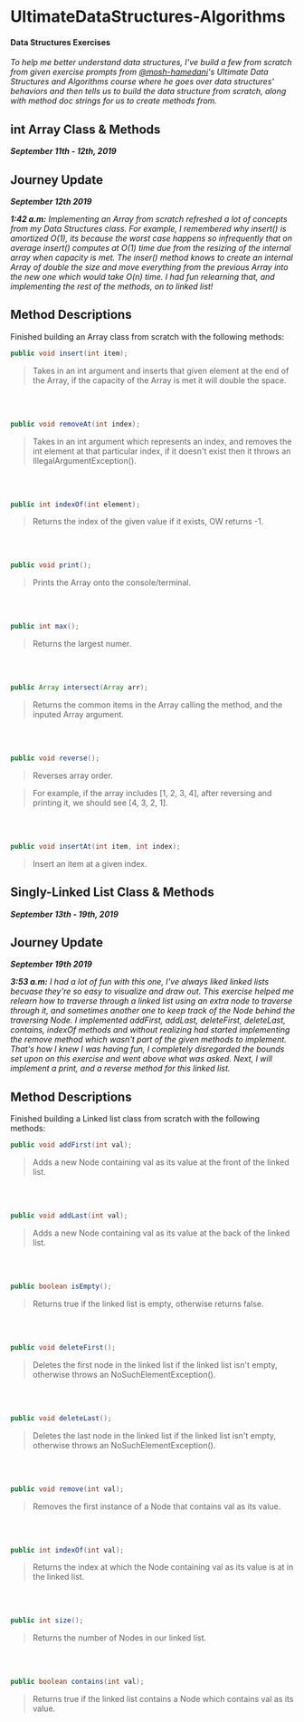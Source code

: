 # UltimateDataStructures-Algorithms
#### Data Structures Exercises

<em> To help me better understand data structures, I've build a few from scratch from given exercise prompts from [@mosh-hamedani](https://github.com/mosh-hamedani)'s
Ultimate Data Structures and Algorithms course where he goes over data structures' behaviors and then tells us to build the
data structure from scratch, along with method doc strings for us to create methods from.</em> 

## int Array Class & Methods
***September 11th - 12th, 2019***

## Journey Update

***September 12th 2019*** 


***1:42 a.m:** <em>Implementing an Array from scratch refreshed a lot of concepts from my Data Structures class. For example, I remembered why insert() is amortized O(1), its because the worst case happens so infrequently that on average insert() computes at O(1) time due from the resizing of the internal array when capacity is met. The inser() method knows to create an internal Array of double the size and move everything from the previous Array into the new one which would take O(n) time. I had fun relearning that, and implementing the rest of the methods, on to linked list!</em>*

## Method Descriptions

Finished building an Array class from scratch with the following methods: 

```java 
public void insert(int item);
```
 > Takes in an int argument and inserts that given element at the end of the Array, if the capacity of the Array is met it will double the space.
 <br>
 <br>
 
```java
public void removeAt(int index);
```
> Takes in an int argument which represents an index, and removes the int element at that particular index, if it doesn't exist then it throws an IllegalArgumentException().
<br>
<br>
 
```java
public int indexOf(int element);
```
> Returns the index of the given value if it exists, OW returns -1.
<br>
<br>

```java
public void print();
```
> Prints the Array onto the console/terminal.
<br>
<br>

```java
public int max();
```
> Returns the largest numer.
<br>
<br> 

```java
public Array intersect(Array arr);
```
> Returns the common items in the Array calling the method, and the inputed Array argument.
<br>
<br> 

```java
public void reverse();
```
> Reverses array order.

>For example, if the array includes [1, 2, 3, 4], after reversing and printing it, we should see [4, 3, 2, 1].
<br>
<br> 

```java
public void insertAt(int item, int index);
```
> Insert an item at a given index.


## Singly-Linked List Class & Methods
***September 13th - 19th, 2019***

## Journey Update

***September 19th 2019*** 


***3:53 a.m:** <em>I had a lot of fun with this one, I've always liked linked lists becuase they're so easy to visualize and draw out. This exercise helped me relearn how to traverse through a linked list using an extra node to traverse through it, and sometimes another one to keep track of the Node behind the traversing Node. I implemented addFirst, addLast, deleteFirst, deleteLast, contains, indexOf methods and without realizing had started implementing the remove method which wasn't part of the given methods to implement. That's how I knew I was having fun, I completely disregarded the bounds set upon on this exercise and went above what was asked. Next, I will implement a print, and a reverse method for this linked list.</em>*

## Method Descriptions

Finished building a Linked list class from scratch with the following methods: 

```java 
public void addFirst(int val);
```
 > Adds a new Node containing val as its value at the front of the linked list.
 <br>
 <br>
 
```java
public void addLast(int val);
```
> Adds a new Node containing val as its value at the back of the linked list.
<br>
<br>
 
```java
public boolean isEmpty();
```
> Returns true if the linked list is empty, otherwise returns false.
<br>
<br>

```java
public void deleteFirst();
```
> Deletes the first node in the linked list if the linked list isn't empty, otherwise throws an NoSuchElementException().
<br>
<br>

```java
public void deleteLast();
```
> Deletes the last node in the linked list if the linked list isn't empty, otherwise throws an NoSuchElementException().
<br>
<br> 

```java
public void remove(int val);
```
> Removes the first instance of a Node that contains val as its value.
<br>
<br> 

```java
public int indexOf(int val);
```
> Returns the index at which the Node containing val as its value is at in the linked list.
<br>
<br> 

```java
public int size();
```
> Returns the number of Nodes in our linked list.
<br>
<br> 

```java
public boolean contains(int val);
```
> Returns true if the linked list contains a Node which contains val as its value.

